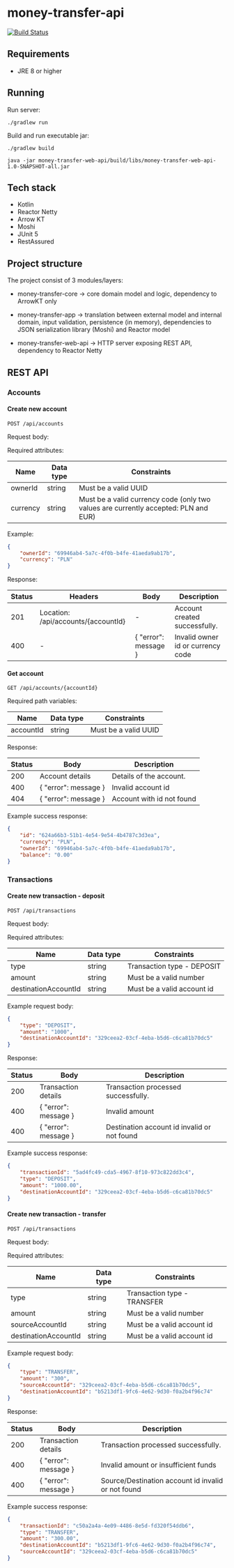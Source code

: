 # money-transfer-api

[![Build Status](https://travis-ci.org/michalperlak/money-transfer-api.svg?branch=master)](https://travis-ci.org/michalperlak/money-transfer-api)

## Requirements

- JRE 8 or higher

## Running

Run server:

`./gradlew run`

Build and run executable jar:

`./gradlew build`

`java -jar money-transfer-web-api/build/libs/money-transfer-web-api-1.0-SNAPSHOT-all.jar`

## Tech stack

 - Kotlin
 - Reactor Netty
 - Arrow KT
 - Moshi
 - JUnit 5
 - RestAssured
 
## Project structure 

The project consist of 3 modules/layers:
 - money-transfer-core -> core domain model and logic, dependency to ArrowKT only
 
 - money-transfer-app -> translation between external model and internal domain, 
 input validation, persistence (in memory), dependencies to JSON serialization library (Moshi) and Reactor model
 
 - money-transfer-web-api -> HTTP server exposing REST API, dependency to Reactor Netty
 
## REST API 

### Accounts

#### Create new account

`POST /api/accounts`

Request body:

Required attributes:

|Name|Data type|Constraints|
|------|-------|-----------|
| ownerId| string | Must be a valid UUID |
| currency| string| Must be a valid currency code (only two values are currently accepted: PLN and EUR) |

Example:
```json
{
	"ownerId": "69946ab4-5a7c-4f0b-b4fe-41aeda9ab17b",
	"currency": "PLN"
}
```

Response:

|Status|Headers| Body| Description|
|------|-------|-----|------------|
|201| Location: /api/accounts/{accountId}| - | Account created successfully. |
|400| - | { "error": message } | Invalid owner id or currency code |


#### Get account

`GET /api/accounts/{accountId}`

Required path variables:

|Name|Data type|Constraints|
|------|-------|-----------|
| accountId| string| Must be a valid UUID |

Response:

|Status| Body| Description|
|------|-----|------------|
|200 | Account details | Details of the account. |
|400 | { "error": message } | Invalid account id |
|404 | { "error": message } | Account with id not found |

Example success response:

```json
{
    "id": "624a66b3-51b1-4e54-9e54-4b4787c3d3ea",
    "currency": "PLN",
    "ownerId": "69946ab4-5a7c-4f0b-b4fe-41aeda9ab17b",
    "balance": "0.00"
}
```

### Transactions

#### Create new transaction - deposit

`POST /api/transactions`

Request body:

Required attributes:

|Name|Data type|Constraints|
|------|-------|-----------|
| type| string | Transaction type - DEPOSIT |
| amount| string | Must be a valid number |
|destinationAccountId| string| Must be a valid account id|

Example request body:

```json
{
	"type": "DEPOSIT",
	"amount": "1000",
	"destinationAccountId": "329ceea2-03cf-4eba-b5d6-c6ca81b70dc5"
}
```

Response:

|Status| Body| Description|
|------|-----|------------|
|200| Transaction details | Transaction processed successfully. |
|400| { "error": message } | Invalid amount |
|400| { "error": message } | Destination account id invalid or not found  |

Example success response:

```json
{
    "transactionId": "5ad4fc49-cda5-4967-8f10-973c822dd3c4",
    "type": "DEPOSIT",
    "amount": "1000.00",
    "destinationAccountId": "329ceea2-03cf-4eba-b5d6-c6ca81b70dc5"
}
```

#### Create new transaction - transfer

`POST /api/transactions`

Request body:

Required attributes:

|Name|Data type|Constraints|
|------|-------|-----------|
| type| string | Transaction type - TRANSFER |
| amount| string | Must be a valid number |
|sourceAccountId| string| Must be a valid account id|
|destinationAccountId| string| Must be a valid account id|

Example request body:

```json
{
	"type": "TRANSFER",
	"amount": "300",
	"sourceAccountId": "329ceea2-03cf-4eba-b5d6-c6ca81b70dc5",
	"destinationAccountId": "b5213df1-9fc6-4e62-9d30-f0a2b4f96c74"
}
```

Response:

|Status| Body| Description|
|------|-----|------------|
|200| Transaction details | Transaction processed successfully. |
|400| { "error": message } | Invalid amount or insufficient funds |
|400| { "error": message } | Source/Destination account id invalid or not found  |

Example success response:

```json
{
    "transactionId": "c50a2a4a-4e09-4486-8e5d-fd320f54ddb6",
    "type": "TRANSFER",
    "amount": "300.00",
    "destinationAccountId": "b5213df1-9fc6-4e62-9d30-f0a2b4f96c74",
    "sourceAccountId": "329ceea2-03cf-4eba-b5d6-c6ca81b70dc5"
}
```
